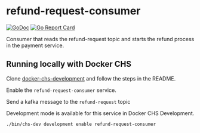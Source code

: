 # refund-request-consumer
[![GoDoc](https://godoc.org/github.com/companieshouse/refund-request-consumer?status.svg)](https://godoc.org/github.com/companieshouse/refund-request-consumer)
[![Go Report Card](https://goreportcard.com/badge/github.com/companieshouse/refund-request-consumer)](https://goreportcard.com/report/github.com/companieshouse/refund-request-consumer)

Consumer that reads the refund-request topic and starts the refund process in the payment service.

## Running locally with Docker CHS
Clone [docker-chs-development](https://github.com/companieshouse/docker-chs-development) and follow the steps in the README.

Enable the `refund-request-consumer` service. 

Send a kafka message to the `refund-request` topic

Development mode is available for this service in Docker CHS Development. 

`./bin/chs-dev development enable refund-request-consumer`

